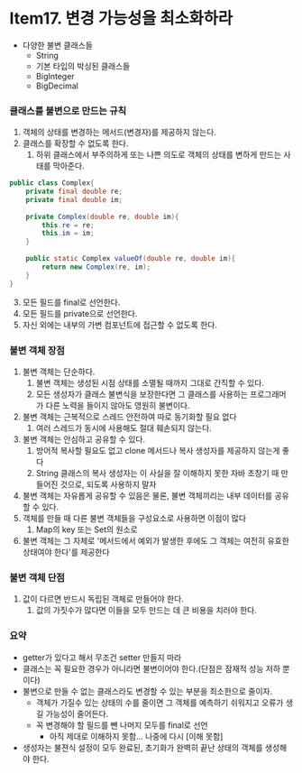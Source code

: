 # Item17. 변경 가능성을 최소화하라

* 다양한 불변 클래스들
  * String
  * 기본 타입의 박싱된 클래스들
  * BigInteger
  * BigDecimal

### 클래스를 불변으로 만드는 규칙
1. 객체의 상태를 변경하는 메서드(변경자)를 제공하지 않는다.
2. 클래스를 확장할 수 없도록 한다.
   1. 하위 클래스에서 부주의하게 또는 나쁜 의도로 객체의 상태를 변하게 만드는 사태를 막아준다.
```java
public class Complex{
    private final double re;
    private final double im;
    
    private Complex(double re, double im){
        this.re = re;
        this.im = im;
    }
    
    public static Complex valueOf(double re, double im){
        return new Complex(re, im);
    }
}
```

3. 모든 필드를 final로 선언한다.
4. 모든 필드를 private으로 선언한다.
5. 자신 외에는 내부의 가변 컴포넌트에 접근할 수 없도록 한다.

### 불변 객체 장점
1. 불변 객체는 단순하다.
   1. 불변 객체는 생성된 시점 상태를 소멸될 때까지 그대로 간직할 수 있다.
   2. 모든 생성자가 클래스 불변식을 보장한다면 그 클래스를 사용하는 프로그래머가 다른 노력을 들이지 않아도 영원히 불변이다.
2. 불변 객체는 근복적으로 스레드 안전하여 따로 동기화할 필요 없다
   1. 여러 스레드가 동시에 사용해도 절대 훼손되지 않는다.
3. 불변 객체는 안심하고 공유할 수 있다.
   1. 방어적 복사할 필요도 없고 clone 메서드나 복사 생성자를 제공하지 않는게 좋다
   2. String 클래스의 복사 생성자는 이 사실을 잘 이해하지 못한 자바 초창기 때 만들어진 것으로, 되도록 사용하지 말자
4. 불변 객체는 자유롭게 공유할 수 있음은 물론, 불변 객체끼리는 내부 데이터를 공유할 수 있다.
5. 객체를 만들 때 다른 불변 객체들을 구성요소로 사용하면 이점이 많다
   1. Map의 key 또는 Set의 원소로
6. 불변 객체는 그 자체로 '메서드에서 예외가 발생한 후에도 그 객체는 여전히 유효한 상태여야 한다'를 제공한다

### 불변 객체 단점
1. 값이 다르면 반드시 독립된 객체로 만들어야 한다.
   1. 값의 가짓수가 많다면 이들을 모두 만드는 데 큰 비용을 치러야 한다. 

### 요약
* getter가 있다고 해서 무조건 setter 만들지 마라
* 클래스는 꼭 필요한 경우가 아니라면 불변이어야 한다.(단점은 잠재적 성능 저하 뿐이다)
* 불변으로 만들 수 없는 클래스라도 변경할 수 있는 부분을 최소한으로 줄이자.
  * 객체가 가질수 있는 상태의 수를 줄이면 그 객체를 예측하기 쉬워지고 오류가 생길 가능성이 줄어든다.
  * 꼭 변경해야 할 필드를 뺀 나머지 모두를 final로 선언
    * 아직 제대로 이해하지 못함... 나중에 다시 [이해 못함] 
* 생성자는 불젼식 설정이 모두 완료된, 초기화가 완벽히 끝난 상태의 객체를 생성해야 한다.